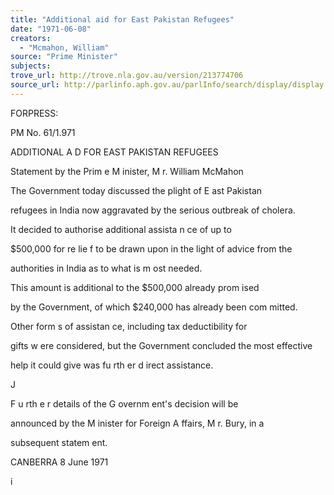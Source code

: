 ```yaml
---
title: "Additional aid for East Pakistan Refugees"
date: "1971-06-08"
creators:
  - "Mcmahon, William"
source: "Prime Minister"
subjects:
trove_url: http://trove.nla.gov.au/version/213774706
source_url: http://parlinfo.aph.gov.au/parlInfo/search/display/display.w3p;query=Id%3A%22media/pressrel/HPR10030070%22
---
```


 FORPRESS:

 PM No. 61/1.971

 ADDITIONAL A D  FOR EAST PAKISTAN REFUGEES 

 Statement by the Prim e M inister, M r. William McMahon

 The Government today discussed the plight of E ast Pakistan 

 refugees in India now aggravated by the serious outbreak of cholera.

 It decided to authorise additional assista n ce of up to 

 $500,000 for re lie f to be drawn upon in the light of advice from  the 

 authorities in India as to what is m ost needed.

 This amount is additional to the $500,000 already prom ised 

 by the Government, of which $240,000 has already been com mitted.

 Other form s of assistan ce, including tax deductibility for 

 gifts w ere considered, but the Government concluded the most effective 

 help it could give was fu rth er d irect assistance.

 J

 F u rth e r details of the G overnm ent's decision will be 

 announced by the M inister for Foreign A ffairs, M r. Bury, in a 

 subsequent statem ent.

 CANBERRA  8 June 1971

 i

